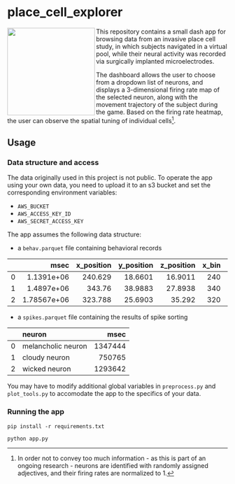 # place_cell_explorer

<img align="left" width=200 src="https://i.pinimg.com/originals/c1/74/41/c174418986a7ac6636cc9635b56b7cc3.gif">

This repository contains a small dash app for browsing data from an invasive place cell study, in which subjects navigated in a virtual pool, while their neural activity was recorded via surgically implanted microelectrodes.

The dashboard allows the user to choose from a dropdown list of neurons, and displays a 3-dimensional firing rate map of the selected neuron, along with the movement trajectory of the subject during the game. Based on the firing rate heatmap, the user can observe the spatial tuning of individual cells[^*].

## Usage

### Data structure and access

The data originally used in this project is not public. To operate the app using your own data, you need to upload it to an s3 bucket and set the corresponding environment variables:
* `AWS_BUCKET`
* `AWS_ACCESS_KEY_ID`
* `AWS_SECRET_ACCESS_KEY`

The app assumes the following data structure:

* a `behav.parquet` file containing behavioral records

|    |        msec |   x_position |   y_position |   z_position |   x_bin |   y_bin |   z_bin |
|---:|------------:|-------------:|-------------:|-------------:|--------:|--------:|--------:|
|  0 | 1.1391e+06  |      240.629 |      18.6601 |      16.9011 |     240 |      10 |      10 |
|  1 | 1.4897e+06  |      343.76  |      38.9883 |      27.8938 |     340 |      30 |      20 |
|  2 | 1.78567e+06 |      323.788 |      25.6903 |      35.292  |     320 |      20 |      30 |

* a `spikes.parquet` file containing the results of spike sorting

|    | neuron             |    msec |
|---:|:-------------------|--------:|
|  0 | melancholic neuron | 1347444 |
|  1 | cloudy neuron      |  750765 |
|  2 | wicked neuron      | 1293642 |

You may have to modify additional global variables in `preprocess.py` and `plot_tools.py` to accomodate the app to the specifics of your data.

### Running the app

`pip install -r requirements.txt`

`python app.py`


[^*]: In order not to convey too much information - as this is part of an ongoing research - neurons are identified with randomly assigned adjectives, and their firing rates are normalized to 1.
